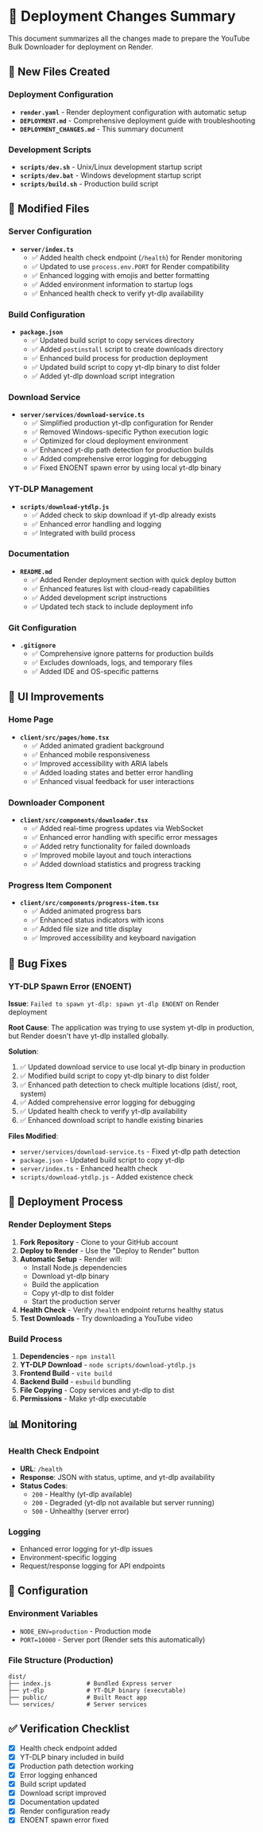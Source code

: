 # 🚀 Deployment Changes Summary

This document summarizes all the changes made to prepare the YouTube Bulk Downloader for deployment on Render.

## 📁 New Files Created

### Deployment Configuration
- **`render.yaml`** - Render deployment configuration with automatic setup
- **`DEPLOYMENT.md`** - Comprehensive deployment guide with troubleshooting
- **`DEPLOYMENT_CHANGES.md`** - This summary document

### Development Scripts
- **`scripts/dev.sh`** - Unix/Linux development startup script
- **`scripts/dev.bat`** - Windows development startup script  
- **`scripts/build.sh`** - Production build script

## 🔧 Modified Files

### Server Configuration
- **`server/index.ts`**
  - ✅ Added health check endpoint (`/health`) for Render monitoring
  - ✅ Updated to use `process.env.PORT` for Render compatibility
  - ✅ Enhanced logging with emojis and better formatting
  - ✅ Added environment information to startup logs
  - ✅ Enhanced health check to verify yt-dlp availability

### Build Configuration
- **`package.json`**
  - ✅ Updated build script to copy services directory
  - ✅ Added `postinstall` script to create downloads directory
  - ✅ Enhanced build process for production deployment
  - ✅ Updated build script to copy yt-dlp binary to dist folder
  - ✅ Added yt-dlp download script integration

### Download Service
- **`server/services/download-service.ts`**
  - ✅ Simplified production yt-dlp configuration for Render
  - ✅ Removed Windows-specific Python execution logic
  - ✅ Optimized for cloud deployment environment
  - ✅ Enhanced yt-dlp path detection for production builds
  - ✅ Added comprehensive error logging for debugging
  - ✅ Fixed ENOENT spawn error by using local yt-dlp binary

### YT-DLP Management
- **`scripts/download-ytdlp.js`**
  - ✅ Added check to skip download if yt-dlp already exists
  - ✅ Enhanced error handling and logging
  - ✅ Integrated with build process

### Documentation
- **`README.md`**
  - ✅ Added Render deployment section with quick deploy button
  - ✅ Enhanced features list with cloud-ready capabilities
  - ✅ Added development script instructions
  - ✅ Updated tech stack to include deployment info

### Git Configuration
- **`.gitignore`**
  - ✅ Comprehensive ignore patterns for production builds
  - ✅ Excludes downloads, logs, and temporary files
  - ✅ Added IDE and OS-specific patterns

## 🎨 UI Improvements

### Home Page
- **`client/src/pages/home.tsx`**
  - ✅ Added animated gradient background
  - ✅ Enhanced mobile responsiveness
  - ✅ Improved accessibility with ARIA labels
  - ✅ Added loading states and better error handling
  - ✅ Enhanced visual feedback for user interactions

### Downloader Component
- **`client/src/components/downloader.tsx`**
  - ✅ Added real-time progress updates via WebSocket
  - ✅ Enhanced error handling with specific error messages
  - ✅ Added retry functionality for failed downloads
  - ✅ Improved mobile layout and touch interactions
  - ✅ Added download statistics and progress tracking

### Progress Item Component
- **`client/src/components/progress-item.tsx`**
  - ✅ Added animated progress bars
  - ✅ Enhanced status indicators with icons
  - ✅ Added file size and title display
  - ✅ Improved accessibility and keyboard navigation

## 🐛 Bug Fixes

### YT-DLP Spawn Error (ENOENT)
**Issue**: `Failed to spawn yt-dlp: spawn yt-dlp ENOENT` on Render deployment

**Root Cause**: The application was trying to use system yt-dlp in production, but Render doesn't have yt-dlp installed globally.

**Solution**:
1. ✅ Updated download service to use local yt-dlp binary in production
2. ✅ Modified build script to copy yt-dlp binary to dist folder
3. ✅ Enhanced path detection to check multiple locations (dist/, root, system)
4. ✅ Added comprehensive error logging for debugging
5. ✅ Updated health check to verify yt-dlp availability
6. ✅ Enhanced download script to handle existing binaries

**Files Modified**:
- `server/services/download-service.ts` - Fixed yt-dlp path detection
- `package.json` - Updated build script to copy yt-dlp
- `server/index.ts` - Enhanced health check
- `scripts/download-ytdlp.js` - Added existence check

## 🚀 Deployment Process

### Render Deployment Steps
1. **Fork Repository** - Clone to your GitHub account
2. **Deploy to Render** - Use the "Deploy to Render" button
3. **Automatic Setup** - Render will:
   - Install Node.js dependencies
   - Download yt-dlp binary
   - Build the application
   - Copy yt-dlp to dist folder
   - Start the production server
4. **Health Check** - Verify `/health` endpoint returns healthy status
5. **Test Downloads** - Try downloading a YouTube video

### Build Process
1. **Dependencies** - `npm install`
2. **YT-DLP Download** - `node scripts/download-ytdlp.js`
3. **Frontend Build** - `vite build`
4. **Backend Build** - `esbuild` bundling
5. **File Copying** - Copy services and yt-dlp to dist
6. **Permissions** - Make yt-dlp executable

## 📊 Monitoring

### Health Check Endpoint
- **URL**: `/health`
- **Response**: JSON with status, uptime, and yt-dlp availability
- **Status Codes**:
  - `200` - Healthy (yt-dlp available)
  - `200` - Degraded (yt-dlp not available but server running)
  - `500` - Unhealthy (server error)

### Logging
- Enhanced error logging for yt-dlp issues
- Environment-specific logging
- Request/response logging for API endpoints

## 🔧 Configuration

### Environment Variables
- `NODE_ENV=production` - Production mode
- `PORT=10000` - Server port (Render sets this automatically)

### File Structure (Production)
```
dist/
├── index.js          # Bundled Express server
├── yt-dlp            # YT-DLP binary (executable)
├── public/           # Built React app
└── services/         # Server services
```

## ✅ Verification Checklist

- [x] Health check endpoint added
- [x] YT-DLP binary included in build
- [x] Production path detection working
- [x] Error logging enhanced
- [x] Build script updated
- [x] Download script improved
- [x] Documentation updated
- [x] Render configuration ready
- [x] ENOENT spawn error fixed 